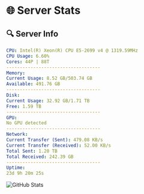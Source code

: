 # 🌐 Server Stats
## 🔍 Server Info
```yaml
CPU: Intel(R) Xeon(R) CPU E5-2699 v4 @ 1319.59MHz
CPU Usage: 6.60%
Cores: 44P | 88T
-----------------------------------
Memory:
Current Usage: 8.52 GB/503.74 GB
Available: 491.76 GB
-----------------------------------
Disk:
Current Usage: 32.92 GB/1.71 TB
Free: 1.59 TB
-----------------------------------
GPU:
No GPU detected
-----------------------------------
Network:
Current Transfer (Sent): 479.08 KB/s
Current Transfer (Received): 52.00 KB/s
Total Sent: 1.20 TB
Total Received: 242.39 GB
-----------------------------------
Uptime:
23d 9h 20m 25s
```
![GitHub Stats](https://img.shields.io/badge/Updated-2025-05-13_02:29:13-blue)